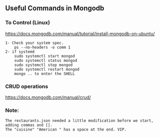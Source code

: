 ## Useful Commands in Mongodb
### To Control (Linux)
https://docs.mongodb.com/manual/tutorial/install-mongodb-on-ubuntu/

    1- Check your system spec.
        ps --no-headers -o comm 1
    2- if systemd
        sudo systemctl start mongod
        sudo systemctl status mongod
        sudo systemctl stop mongod
        sudo systemctl restart mongod
        mongo .. to enter the SHELL


### CRUD operations
https://docs.mongodb.com/manual/crud/


### Note:
    The restaurants.json needed a little modification before we start, adding commas and [].
    The "cuisine" "American " has a space at the end. VIP.